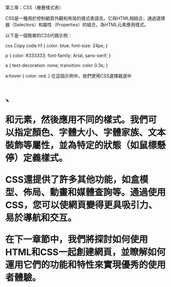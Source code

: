 第三章：CSS（層疊樣式表）

CSS是一種用於控制網頁外觀和佈局的樣式表語言。它與HTML相結合，通過選擇器（Selectors）和屬性（Properties）的組合，為HTML元素應用樣式。

以下是一個簡單的CSS代碼示例：

css
Copy code
h1 {
  color: blue;
  font-size: 24px;
}

p {
  color: #333333;
  font-family: Arial, sans-serif;
}

a {
  text-decoration: none;
  transition: color 0.3s;
}

a:hover {
  color: red;
}
在這個示例中，我們使用CSS選擇器選中<h1>、<p>和<a>元素，然後應用不同的樣式。我們可以指定顏色、字體大小、字體家族、文本裝飾等屬性，並為特定的狀態（如鼠標懸停）定義樣式。

CSS還提供了許多其他功能，如盒模型、佈局、動畫和媒體查詢等。通過使用CSS，您可以使網頁變得更具吸引力、易於導航和交互。

在下一章節中，我們將探討如何使用HTML和CSS一起創建網頁，並瞭解如何運用它們的功能和特性來實現優秀的使用者體驗。